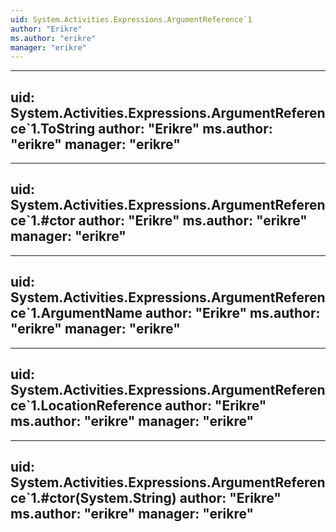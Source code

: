 ```yaml
---
uid: System.Activities.Expressions.ArgumentReference`1
author: "Erikre"
ms.author: "erikre"
manager: "erikre"
---
```


---
uid: System.Activities.Expressions.ArgumentReference`1.ToString
author: "Erikre"
ms.author: "erikre"
manager: "erikre"
---

---
uid: System.Activities.Expressions.ArgumentReference`1.#ctor
author: "Erikre"
ms.author: "erikre"
manager: "erikre"
---

---
uid: System.Activities.Expressions.ArgumentReference`1.ArgumentName
author: "Erikre"
ms.author: "erikre"
manager: "erikre"
---

---
uid: System.Activities.Expressions.ArgumentReference`1.LocationReference
author: "Erikre"
ms.author: "erikre"
manager: "erikre"
---

---
uid: System.Activities.Expressions.ArgumentReference`1.#ctor(System.String)
author: "Erikre"
ms.author: "erikre"
manager: "erikre"
---
